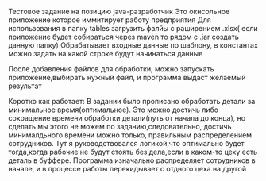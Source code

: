 Тестовое задание на позицию java-разработчик
Это окнсольное приложение которое иммитирует работу предприятия
Для использования в папку tables загрузить фалйы с раширением .xlsx( если приложение будет собираться через maven то рядом с .jar создать данную папку)
Обрабатывает входные данные по шаблону, в константах можно задать на какой строке будут начинаться данные

После добавления файлов для обработки, можно запускать приложение,выбирать нужный файл, и программа выдаст желаемый результат

Коротко как работает:
В задании было прописано обработать детали за минимальное время(оптимальное). Это можно достичь либо сокращение времени обработки детали(путь от начала до конца), но сделать мы этого не можем по заданию,следовательно, достичь минималдьного времени можно только, правильным распределением сотрудников.
Тут я руководствовался логикой,что оптимально будет тогда,когда рабочие не будут стоять без дела,если в каком-то цеху есть деталь в буффере.
Программа изначально распределяет сотрудников в начале, и в процессе работы перекидывает с отдного цеха на другой

